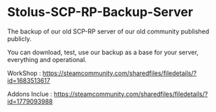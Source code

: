# Stolus-SCP-RP-Backup-Server
The backup of our old SCP-RP server of our old community published publicly.

You can download, test, use our backup as a base for your server, everything and operational.

WorkShop : https://steamcommunity.com/sharedfiles/filedetails/?id=1683513617

Addons Inclue : https://steamcommunity.com/sharedfiles/filedetails/?id=1779093988
